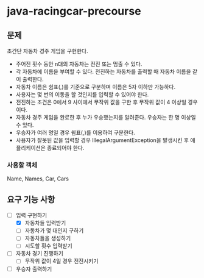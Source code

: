 # java-racingcar-precourse
## 문제
초간단 자동차 경주 게임을 구현한다.

- 주어진 횟수 동안 n대의 자동차는 전진 또는 멈출 수 있다.
- 각 자동차에 이름을 부여할 수 있다. 전진하는 자동차를 출력할 때 자동차 이름을 같이 출력한다.
- 자동차 이름은 쉼표(,)를 기준으로 구분하며 이름은 5자 이하만 가능하다.
- 사용자는 몇 번의 이동을 할 것인지를 입력할 수 있어야 한다.
- 전진하는 조건은 0에서 9 사이에서 무작위 값을 구한 후 무작위 값이 4 이상일 경우이다.
- 자동차 경주 게임을 완료한 후 누가 우승했는지를 알려준다. 우승자는 한 명 이상일 수 있다.
- 우승자가 여러 명일 경우 쉼표(,)를 이용하여 구분한다.
- 사용자가 잘못된 값을 입력할 경우 IllegalArgumentException을 발생시킨 후 애플리케이션은 종료되어야 한다.

### 사용할 객체
Name, Names, Car, Cars
## 요구 기능 사항
- [ ] 입력 구현하기
  - [x] 자동차들 입력받기 
  - [ ] 자동차가 몇 대인지 구하기
  - [ ] 자동차들을 생성하기
  - [ ] 시도할 횟수 입력받기
- [ ] 자동차 경기 진행하기
  - [ ] 무작위 값이 4일 경우 전진시키기
- [ ] 우승자 출력하기 
